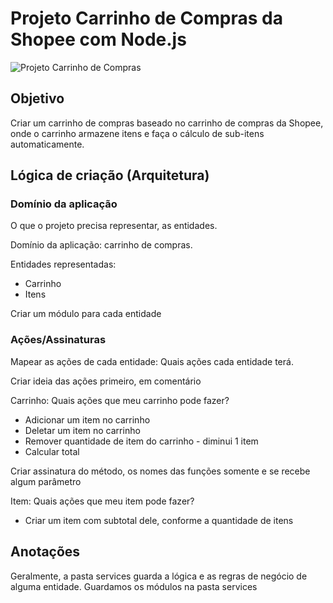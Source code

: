 # Projeto Carrinho de Compras da Shopee com Node.js
![Projeto Carrinho de Compras](https://cdni.iconscout.com/illustration/premium/thumb/cliente-com-carrinho-de-compras-compra-servico-digital-online-8047194-6462744.png?f=webp)

## Objetivo

Criar um carrinho de compras baseado no carrinho de compras da Shopee, onde o carrinho armazene itens e faça o cálculo de sub-itens automaticamente.

## Lógica de criação (Arquitetura)

### Domínio da aplicação

O que o projeto precisa representar, as entidades.

Domínio da aplicação: carrinho de compras.

Entidades representadas:

* Carrinho
* Itens

Criar um módulo para cada entidade

### Ações/Assinaturas

Mapear as ações de cada entidade: Quais ações cada entidade terá.

Criar ideia das ações primeiro, em comentário

Carrinho: 
Quais ações que meu carrinho pode fazer?

* Adicionar um item no carrinho
* Deletar um item no carrinho
* Remover quantidade de item do carrinho - diminui 1 item
* Calcular total

Criar assinatura do método, os nomes das funções somente e se recebe algum parâmetro

Item:
Quais ações que meu item pode fazer?

* Criar um item com subtotal dele, conforme a quantidade de itens

## Anotações

Geralmente, a pasta services guarda a lógica e as regras de negócio de alguma entidade. Guardamos os módulos na pasta services